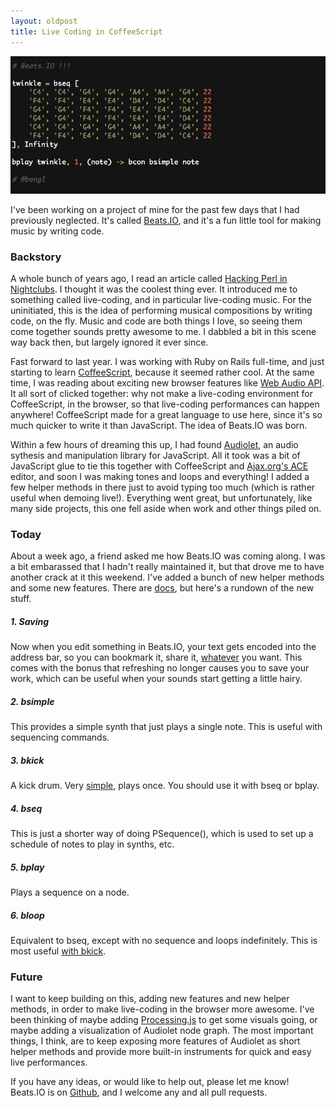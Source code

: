 ```yaml
---
layout: oldpost
title: Live Coding in CoffeeScript 
---
```


![Twinkle Twinkle in Beats.IO](/images/twinkle.png)

I've been working on a project of mine for the past few days that I had previously neglected. It's called [Beats.IO](http://beats.io), and it's a fun little tool for making music by writing code.

### Backstory

A whole bunch of years ago, I read an article called [Hacking Perl in Nightclubs](http://www.perl.com/pub/2004/08/31/livecode.html). I thought it was the coolest thing ever. It introduced me to something called live-coding, and in particular live-coding music. For the uninitiated, this is the idea of performing musical compositions by writing code, on the fly. Music and code are both things I love, so seeing them come together sounds pretty awesome to me. I dabbled a bit in this scene way back then, but largely ignored it ever since.

Fast forward to last year. I was working with Ruby on Rails full-time, and just starting to learn [CoffeeScript](http://coffeescript.org/), because it seemed rather cool. At the same time, I was reading about exciting new browser features like [Web Audio API](https://dvcs.w3.org/hg/audio/raw-file/tip/webaudio/specification.html). It all sort of clicked together: why not make a live-coding environment for CoffeeScript, in the browser, so that live-coding performances can happen anywhere! CoffeeScript made for a great language to use here, since it's so much quicker to write it than JavaScript. The idea of Beats.IO was born.

Within a few hours of dreaming this up, I had found [Audiolet](https://github.com/oampo/Audiolet), an audio sythesis and manipulation library for JavaScript. All it took was a bit of JavaScript glue to tie this together with CoffeeScript and [Ajax.org's ACE](http://ace.ajax.org/) editor, and soon I was making tones and loops and everything! I added a few helper methods in there just to avoid typing too much (which is rather useful when demoing live!). Everything went great, but unfortunately, like many side projects, this one fell aside when work and other things piled on.

### Today

About a week ago, a friend asked me how Beats.IO was coming along. I was a bit embarassed that I hadn't really maintained it, but that drove me to have another crack at it this weekend. I've added a bunch of new helper methods and some new features. There are [docs](http://beats.io/docs.html), but here's a rundown of the new stuff.

##### 1. Saving
Now when you edit something in Beats.IO, your text gets encoded into the address bar, so you can bookmark it, share it, [whatever](http://bit.ly/151ZByC) you want. This comes with the bonus that refreshing no longer causes you to save your work, which can be useful when your sounds start getting a little hairy.
##### 2. bsimple
This provides a simple synth that just plays a single note. This is useful with sequencing commands.
##### 3. bkick
A kick drum. Very [simple](http://bit.ly/YubJUT), plays once. You should use it with bseq or bplay.
##### 4. bseq
This is just a shorter way of doing PSequence(), which is used to set up a schedule of notes to play in synths, etc.
##### 5. bplay
Plays a sequence on a node.
##### 6. bloop
Equivalent to bseq, except with no sequence and loops indefinitely. This is most useful [with bkick](http://bit.ly/12ZuSUq).

### Future
I want to keep building on this, adding new features and new helper methods, in order to make live-coding in the browser more awesome. I've been thinking of maybe adding [Processing.js](http://processingjs.org/) to get some visuals going, or maybe adding a visualization of Audiolet node graph. The most important things, I think, are to keep exposing more features of Audiolet as short helper methods and provide more built-in instruments for quick and easy live performances.

If you have any ideas, or would like to help out, please let me know! Beats.IO is on [Github](https://github.com/bengl/beatsio), and I welcome any and all pull requests.
